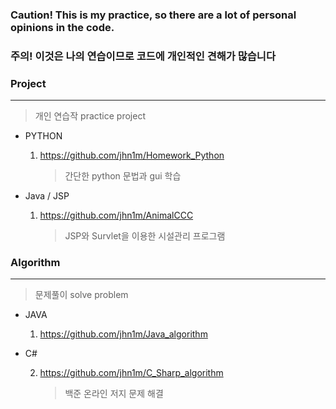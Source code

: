 ### Caution! This is my practice, so there are a lot of personal opinions in the code.
### 주의! 이것은 나의 연습이므로 코드에 개인적인 견해가 많습니다

### Project

---

> 개인 연습작 
> practice project

- PYTHON

  1.  https://github.com/jhn1m/Homework_Python
  
      > 간단한 python 문법과 gui 학습 

- Java / JSP

  1. https://github.com/jhn1m/AnimalCCC

     > JSP와 Survlet을 이용한 시설관리 프로그램


### Algorithm

---

> 문제풀이
> solve problem

- JAVA

  1.  https://github.com/jhn1m/Java_algorithm
    
- C#

  2.  https://github.com/jhn1m/C_Sharp_algorithm
    
      > 백준 온라인 저지 문제 해결
<br>
